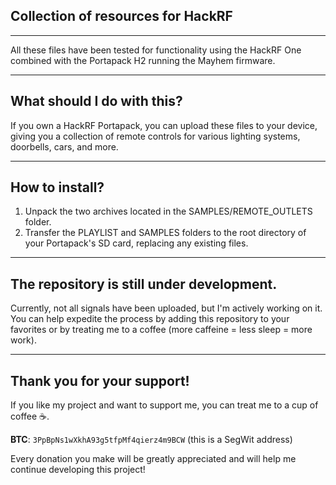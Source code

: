 ## Collection of resources for HackRF
-----
All these files have been tested for functionality using the HackRF One combined with the Portapack H2 running the Mayhem firmware.

-----
## What should I do with this?
If you own a HackRF Portapack, you can upload these files to your device, giving you a collection of remote controls for various lighting systems, doorbells, cars, and more.

-----
## How to install?

1. Unpack the two archives located in the SAMPLES/REMOTE_OUTLETS folder.
2. Transfer the PLAYLIST and SAMPLES folders to the root directory of your Portapack's SD card, replacing any existing files.

-----
## The repository is still under development.
Currently, not all signals have been uploaded, but I'm actively working on it. 
You can help expedite the process by adding this repository to your favorites or by treating me to a coffee (more caffeine = less sleep = more work).

-----
## Thank you for your support!
If you like my project and want to support me, you can treat me to a cup of coffee ☕.

**BTC**: `3PpBpNs1wXkhA93g5tfpMf4qierz4m9BCW` (this is a SegWit address)

Every donation you make will be greatly appreciated and will help me continue developing this project!